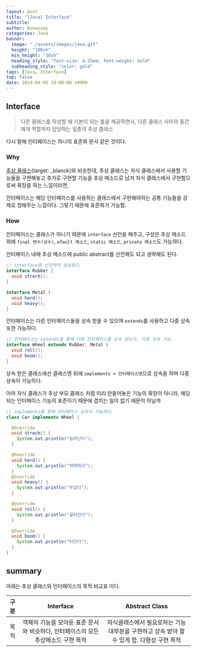 ```yaml
---
layout: post
title: "[Java] Interface"
subtitle: 
author: Bonazoey
categories: Java
banner:
  image: "./assets/images/java.gif"
  height: "100vh"
  min_height: "38vh"
  heading_style: "font-size: 4.25em; font-weight: bold"
  subheading_style: "color: gold"
tags: [Java, Interface]
top: false
date: 2024-04-05 10:00:00 +0900
---
```


## Interface

> 다른 클래스를 작성할 때 기본이 되는 틀을 제공하면서, 다른 클래스 사이의 중간 매개 역할까지 담당하는 일종의 추상 클래스

다시 말해 인터페이스는 하나의 표준화 문서 같은 것이다. 

### Why

[추상 클래스](https://bonazoey.github.io/java/2024/04/05/abstract.html){target: _blanck}와 비슷한데, 추상 클래스는 자식 클래스에서 사용할 기능들을 구현해놓고 추가로 구현할 기능을 추상 메소드로 남겨 자식 클래스에서 구현함으로써 확장을 하는 느낌이라면,

인터페이스는 해당 인터페이스를 사용하는 클래스에서 구현해야하는 공통 기능들을 강제로 정해주는 느낌이다. 그렇기 때문에 표준화가 가능함.

### How

인터페이스는 클래스가 아니기 때문에 `interface` 선언을 해주고, 구성은 추상 메소드 외에 `final 변수(상수)`, `efault 메소드`, `static 메소드`, `private 메소드`도 가능하다.

인터페이스 내에 추상 메소드에 public abstract를 선언해도 되고 생략해도 된다.

~~~java
// interface를 선언하여 생성한다. 
interface Rubber {
  void strech();
}

interface Metal {
  void hard();
  void heavy();
} 
~~~

인터페이스는 다른 인터페이스들을 상속 받을 수 있으며 `extends`를 사용하고 다중 상속 또한 가능하다.

~~~java
// 인터페이스는 extends를 통해 다른 인터페이스를 상속 받는다. 다중 상속 가능.
interface Wheel extends Rubber, Metal {
  void roll();
  void boom();
}
~~~

상속 받은 클래스에선 클래스명 뒤에 `implements + 인터페이스명`으로 상속을 하며 다중 상속이 가능하다.

아마 자식 클래스가 추상 부모 클래스 처럼 미리 만들어놓은 기능의 확장이 아니라, 해당되는 인터페이스 기능의 표준이기 때문에 겹치는 일이 없기 때문이 아닐까

~~~java
// implements를 통해 인터페이스 상속이 가능하다.
class Car implements Wheel {

  @Override
  void strech() {
    System.out.println("늘어난다");
  }

  @Override
  void hard() {
    System.out.println("딱딱하다");
  }
  @Override
  void heavy() {
    System.out.println("무겁다");
  }

  @Override
  void roll() {
    System.out.println("굴러간다");
  }

  @Override
  void boom() {
    System.out.println("터진다");
  }
}

~~~

## summary

아래는 추상 클래스와 인터페이스의 목적 비교표 이다.

| 구분| Interface | Abstract Class |
| :---: | :---: | :---: |
| 목적 | 객체의 기능을 모아둔 표준 문서와 비슷하다, 인터페이스의 모든 추상메소드 구현 목적 | 자식클래스에서 필요로하는 기능 대부분을 구현하고 상속 받아 할 수 있게 함. 다형성 구현 목적 |
